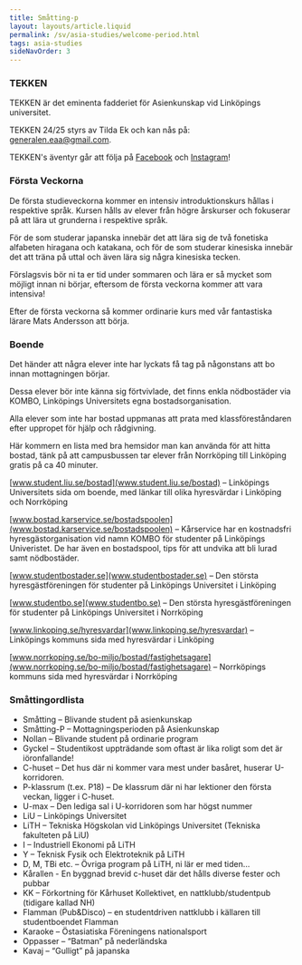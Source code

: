 ```yaml
---
title: Småtting-p
layout: layouts/article.liquid
permalink: /sv/asia-studies/welcome-period.html
tags: asia-studies
sideNavOrder: 3
---
```


### TEKKEN

TEKKEN är det eminenta fadderiet för Asienkunskap vid Linköpings universitet.

TEKKEN 24/25 styrs av Tilda Ek och kan nås på:  
generalen.eaa@gmail.com.

TEKKEN's äventyr går att följa på [Facebook](https://www.facebook.com/FadderietTekken/) och [Instagram](https://www.instagram.com/fadderiet_tekken/)!

### Första Veckorna

De första studieveckorna kommer en intensiv introduktionskurs hållas i respektive språk. Kursen hålls av elever från högre årskurser och fokuserar på att lära ut grunderna i respektive språk.

För de som studerar japanska innebär det att lära sig de två fonetiska alfabeten hiragana och katakana, och för de som studerar kinesiska innebär det att träna på uttal och även lära sig några kinesiska tecken.

Förslagsvis bör ni ta er tid under sommaren och lära er så mycket som möjligt innan ni börjar, eftersom de första veckorna kommer att vara intensiva!

Efter de första veckorna så kommer ordinarie kurs med vår fantastiska lärare Mats Andersson att börja.

### Boende

Det händer att några elever inte har lyckats få tag på någonstans att bo innan mottagningen börjar.

Dessa elever bör inte känna sig förtvivlade, det finns enkla nödbostäder via KOMBO, Linköpings Universitets egna bostadsorganisation.

Alla elever som inte har bostad uppmanas att prata med klassföreståndaren efter uppropet för hjälp och rådgivning.

Här kommern en lista med bra hemsidor man kan använda för att hitta bostad, tänk på att campusbussen tar elever från Norrköping till Linköping gratis på ca 40 minuter.

[www.student.liu.se/bostad](www.student.liu.se/bostad) – Linköpings Universitets sida om boende, med länkar till olika hyresvärdar i Linköping och Norrköping

[www.bostad.karservice.se/bostadspoolen](www.bostad.karservice.se/bostadspoolen) – Kårservice har en kostnadsfri hyresgästorganisation vid namn KOMBO för studenter på Linköpings Univeristet. De har även en bostadspool, tips för att undvika att bli lurad samt nödbostäder.

[www.studentbostader.se](www.studentbostader.se) – Den största hyresgästföreningen för studenter på Linköpings Universitet i Linköping

[www.studentbo.se](www.studentbo.se) – Den största hyresgästföreningen för studenter på Linköpings Universitet i Norrköping

[www.linkoping.se/hyresvardar](www.linkoping.se/hyresvardar) – Linköpings kommuns sida med hyresvärdar i Linköping

[www.norrkoping.se/bo-miljo/bostad/fastighetsagare](www.norrkoping.se/bo-miljo/bostad/fastighetsagare) – Norrköpings kommuns sida med hyresvärdar i Norrköping

### Småttingordlista

*   Småtting – Blivande student på asienkunskap
*   Småtting-P –  Mottagningsperioden på Asienkunskap
*   Nollan – Blivande student på ordinarie program
*   Gyckel – Studentikost uppträdande som oftast är lika roligt som det är iöronfallande!
*   C-huset – Det hus där ni kommer vara mest under basåret, huserar U-korridoren.
*   P-klassrum (t.ex. P18) – De klassrum där ni har lektioner den första veckan, ligger i C-huset.
*   U-max – Den lediga sal i U-korridoren som har högst nummer
*   LiU – Linköpings Universitet
*   LiTH – Tekniska Högskolan vid Linköpings Universitet (Tekniska fakulteten på LiU)
*   I – Industriell Ekonomi på LiTH
*   Y – Teknisk Fysik och Elektroteknik på LiTH
*   D, M, TBi etc. – Övriga program på LiTH, ni lär er med tiden…
*   Kårallen - En byggnad brevid c-huset där det hålls diverse fester och pubbar
*   KK – Förkortning för Kårhuset Kollektivet, en nattklubb/studentpub (tidigare kallad NH)
*   Flamman (Pub&Disco) – en studentdriven nattklubb i källaren till studentboendet Flamman
*   Karaoke – Östasiatiska Föreningens nationalsport
*   Oppasser – “Batman” på nederländska
*   Kavaj – “Gulligt” på japanska